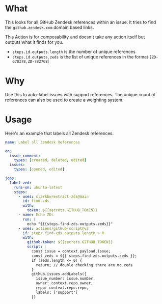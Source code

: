 # What

This looks for all GitHub Zendesk references within an issue.  It tries to find the `github.zendesk.com` domain based links.

This Action is for composability and doesn't take any action itself but outputs what it finds for you.

- `steps.id.outputs.length` is the number of unique references
- `steps.id.outputs.zeds` is the list of unique references in the format `[ZD-670378,ZD-782708]`

# Why

Use this to auto-label issues with support references.  The unique count of references can also be used to create a weighting system.

# Usage

Here's an example that labels all Zendesk references.

```yaml
name: Label all Zendesk References

on:
  issue_comment:
    types: [created, deleted, edited]
  issues:
    types: [opened, edited]

jobs:
  label-zed:
    runs-on: ubuntu-latest
    steps:
      - uses: clarkbw/extract-zds@main
        id: find-zds
        with:
          token: ${{secrets.GITHUB_TOKEN}}
      - name: Echo ZDs
        run: |
          echo "${{steps.find-zds.outputs.zeds}}"
      - uses: actions/github-script@v2
        if: steps.find-zds.outputs.length > 0
        with:
          github-token: ${{secrets.GITHUB_TOKEN}}
          script: |
            const issue = context.payload.issue;
            const zeds = ${{ steps.find-zds.outputs.zeds }};
            if (zeds.length <= 0) {
              return; // double checking there are no zeds
            }
            github.issues.addLabels({
              issue_number: issue.number,
              owner: context.repo.owner,
              repo: context.repo.repo,
              labels: ['support']
            })
```
